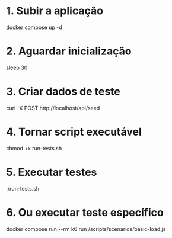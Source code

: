 # 1. Subir a aplicação
docker compose up -d

# 2. Aguardar inicialização
sleep 30

# 3. Criar dados de teste
curl -X POST http://localhost/api/seed

# 4. Tornar script executável
chmod +x run-tests.sh

# 5. Executar testes
./run-tests.sh

# 6. Ou executar teste específico
docker compose run --rm k6 run /scripts/scenarios/basic-load.js